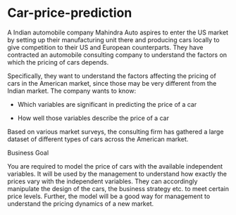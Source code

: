 # Car-price-prediction
A Indian automobile company Mahindra Auto aspires to enter the US market by setting up their manufacturing unit there and producing cars locally to give competition to their US and European counterparts. They have contracted an automobile consulting company to understand the factors on which the pricing of cars depends. 


Specifically, they want to understand the factors affecting the pricing of cars in the American market, since those may be
very different from the Indian market. The company wants to know:

- Which variables are significant in predicting the price of a car

- How well those variables describe the price of a car

Based on various market surveys, the consulting firm has gathered a large dataset of different types of cars across the American market.

Business Goal

You are required to model the price of cars with the available independent variables. It will be used by the management
to understand how exactly the prices vary with the independent variables. They can accordingly manipulate the design of
the cars, the business strategy etc. to meet certain price levels. Further, the model will be a good way for management to
understand the pricing dynamics of a new market.
